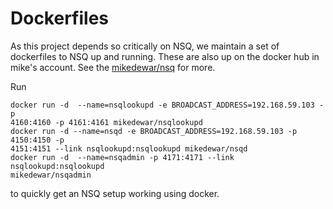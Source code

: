 Dockerfiles
===========

As this project depends so critically on NSQ, we maintain a set of dockerfiles
to NSQ up and running. These are also up on the docker hub in mike's account.
See the [mikedewar/nsq](https://registry.hub.docker.com/u/mikedewar/nsq/) for
more. 

Run

```
docker run -d  --name=nsqlookupd -e BROADCAST_ADDRESS=192.168.59.103 -p
4160:4160 -p 4161:4161 mikedewar/nsqlookupd
docker run -d --name=nsqd -e BROADCAST_ADDRESS=192.168.59.103 -p 4150:4150 -p
4151:4151 --link nsqlookupd:nsqlookupd mikedewar/nsqd
docker run -d  --name=nsqadmin -p 4171:4171 --link nsqlookupd:nsqlookupd
mikedewar/nsqadmin
```

to quickly get an NSQ setup working using docker. 
